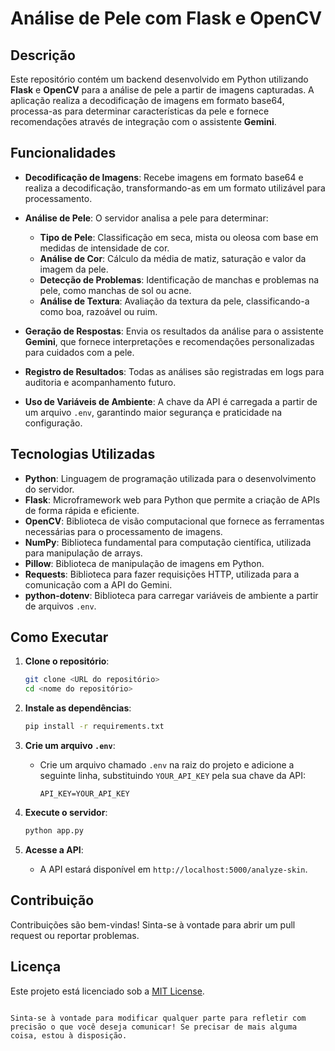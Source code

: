 # Análise de Pele com Flask e OpenCV

## Descrição

Este repositório contém um backend desenvolvido em Python utilizando **Flask** e **OpenCV** para a análise de pele a partir de imagens capturadas. A aplicação realiza a decodificação de imagens em formato base64, processa-as para determinar características da pele e fornece recomendações através de integração com o assistente **Gemini**.

## Funcionalidades

- **Decodificação de Imagens**: Recebe imagens em formato base64 e realiza a decodificação, transformando-as em um formato utilizável para processamento.
- **Análise de Pele**: O servidor analisa a pele para determinar:

  - **Tipo de Pele**: Classificação em seca, mista ou oleosa com base em medidas de intensidade de cor.
  - **Análise de Cor**: Cálculo da média de matiz, saturação e valor da imagem da pele.
  - **Detecção de Problemas**: Identificação de manchas e problemas na pele, como manchas de sol ou acne.
  - **Análise de Textura**: Avaliação da textura da pele, classificando-a como boa, razoável ou ruim.

- **Geração de Respostas**: Envia os resultados da análise para o assistente **Gemini**, que fornece interpretações e recomendações personalizadas para cuidados com a pele.

- **Registro de Resultados**: Todas as análises são registradas em logs para auditoria e acompanhamento futuro.

- **Uso de Variáveis de Ambiente**: A chave da API é carregada a partir de um arquivo `.env`, garantindo maior segurança e praticidade na configuração.

## Tecnologias Utilizadas

- **Python**: Linguagem de programação utilizada para o desenvolvimento do servidor.
- **Flask**: Microframework web para Python que permite a criação de APIs de forma rápida e eficiente.
- **OpenCV**: Biblioteca de visão computacional que fornece as ferramentas necessárias para o processamento de imagens.
- **NumPy**: Biblioteca fundamental para computação científica, utilizada para manipulação de arrays.
- **Pillow**: Biblioteca de manipulação de imagens em Python.
- **Requests**: Biblioteca para fazer requisições HTTP, utilizada para a comunicação com a API do Gemini.
- **python-dotenv**: Biblioteca para carregar variáveis de ambiente a partir de arquivos `.env`.

## Como Executar

1. **Clone o repositório**:

   ```bash
   git clone <URL do repositório>
   cd <nome do repositório>
   ```

2. **Instale as dependências**:

   ```bash
   pip install -r requirements.txt
   ```

3. **Crie um arquivo `.env`**:

   - Crie um arquivo chamado `.env` na raiz do projeto e adicione a seguinte linha, substituindo `YOUR_API_KEY` pela sua chave da API:
     ```
     API_KEY=YOUR_API_KEY
     ```

4. **Execute o servidor**:

   ```bash
   python app.py
   ```

5. **Acesse a API**:
   - A API estará disponível em `http://localhost:5000/analyze-skin`.

## Contribuição

Contribuições são bem-vindas! Sinta-se à vontade para abrir um pull request ou reportar problemas.

## Licença

Este projeto está licenciado sob a [MIT License](LICENSE).

```

Sinta-se à vontade para modificar qualquer parte para refletir com precisão o que você deseja comunicar! Se precisar de mais alguma coisa, estou à disposição.


```
